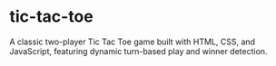 # tic-tac-toe
A classic two-player Tic Tac Toe game built with HTML, CSS, and JavaScript, featuring dynamic turn-based play and winner detection.

